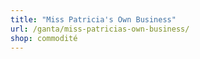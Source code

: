 ```yaml
---
title: "Miss Patricia's Own Business"
url: /ganta/miss-patricias-own-business/
shop: commodité
---
```

